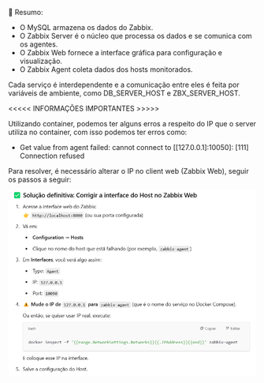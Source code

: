 🧠 Resumo:

- O MySQL armazena os dados do Zabbix.
- O Zabbix Server é o núcleo que processa os dados e se comunica com os agentes.
- O Zabbix Web fornece a interface gráfica para configuração e visualização.
- O Zabbix Agent coleta dados dos hosts monitorados.

Cada serviço é interdependente e a comunicação entre eles é feita por variáveis de ambiente, como DB_SERVER_HOST e ZBX_SERVER_HOST.

<<<<< INFORMAÇÕES IMPORTANTES >>>>>

Utilizando container, podemos ter alguns erros a respeito do IP que o server utiliza no container, com isso podemos ter erros como:

- Get value from agent failed: cannot connect to [[127.0.0.1]:10050]: [111] Connection refused

Para resolver, é necessário alterar o IP no client web (Zabbix Web), seguir os passos a seguir:

![alt text](/img_readme/image.png)